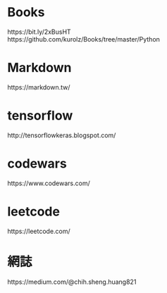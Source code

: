 <h1>Books</h1>
https://bit.ly/2xBusHT <br>
https://github.com/kurolz/Books/tree/master/Python
<h1>Markdown</h1>
https://markdown.tw/
<h1>tensorflow</h1>
http://tensorflowkeras.blogspot.com/
<h1>codewars</h1>
https://www.codewars.com/
<h1>leetcode</h1>
https://leetcode.com/
<h1>網誌</h1>
https://medium.com/@chih.sheng.huang821
